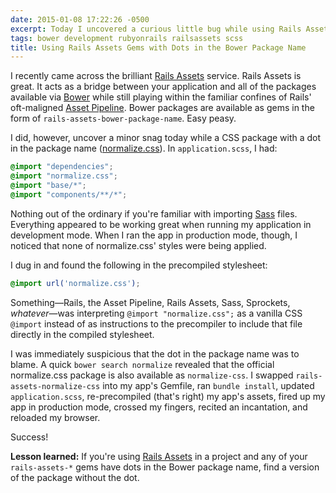 ```yaml
---
date: 2015-01-08 17:22:26 -0500
excerpt: Today I uncovered a curious little bug while using Rails Assets and Bower packages with dots in the package name. Here's how to solve it.
tags: bower development rubyonrails railsassets scss
title: Using Rails Assets Gems with Dots in the Bower Package Name
---
```


I recently came across the brilliant [Rails Assets](https://rails-assets.org/) service. Rails Assets is great. It acts as a bridge between your application and all of the packages available via [Bower](http://bower.io/) while still playing within the familiar confines of Rails' oft-maligned [Asset Pipeline](http://guides.rubyonrails.org/asset_pipeline.html). Bower packages are available as gems in the form of `rails-assets-bower-package-name`. Easy peasy.

I did, however, uncover a minor snag today while a CSS package with a dot in the package name ([normalize.css](http://bower.io/search/?q=normalize.css)). In `application.scss`, I had:

```scss
@import "dependencies";
@import "normalize.css";
@import "base/*";
@import "components/**/*";
```

Nothing out of the ordinary if you're familiar with importing [Sass](http://sass-lang.com/) files. Everything appeared to be working great when running my application in development mode. When I ran the app in production mode, though, I noticed that none of normalize.css' styles were being applied.

I dug in and found the following in the precompiled stylesheet:

```css
@import url('normalize.css');
```

Something—Rails, the Asset Pipeline, Rails Assets, Sass, Sprockets, _whatever_—was interpreting `@import "normalize.css";` as a vanilla CSS `@import` instead of as instructions to the precompiler to include that file directly in the compiled stylesheet.

I was immediately suspicious that the dot in the package name was to blame. A quick `bower search normalize` revealed that the official normalize.css package is also available as `normalize-css`. I swapped `rails-assets-normalize-css` into my app's Gemfile, ran `bundle install`, updated `application.scss`, re-precompiled (that's right) my app's assets, fired up my app in production mode, crossed my fingers, recited an incantation, and reloaded my browser.

Success!

**Lesson learned:** If you're using [Rails Assets](https://rails-assets.org/) in a project and any of your `rails-assets-*` gems have dots in the Bower package name, find a version of the package without the dot.